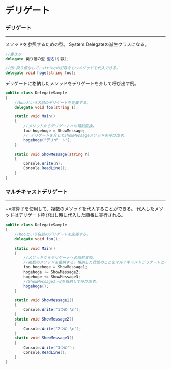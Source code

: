 # デリゲート

### デリゲート
---
メソッドを参照するための型。
System.Delegateの派生クラスになる。

```csharp
//書き方
delegate 戻り値の型 型名(引数);

//例:戻り値なしで、stringの引数をもつメソッドを代入できる。
delegate void hoge(string foo);
```

デリゲートに格納したメソッドをデリゲートを介して呼び出す例。

```csharp
public class DelegateSample
{
    //hooという名前のデリゲートを定義する。
    delegate void foo(string s);

    static void Main()
    {
        //メソッドからデリゲートへの暗黙変換。
        foo hogehoge = ShowMessage;
        // デリゲートを介してShowMessageメソッドを呼び出す。
        hogehoge("デリゲート");
    }

    static void ShowMessage(string n)
    {
        Console.Write(n);
        Console.ReadLine();
    }
}
```

### マルチキャストデリゲート
---
+=演算子を使用して、複数のメソッドを代入することができる。
代入したメソッドはデリゲート呼び出し時に代入した順番に実行される。

```csharp
public class DelegateSample
{
    //hooという名前のデリゲートを定義する。
    delegate void foo();

    static void Main()
    {
        //メソッドからデリゲートへの暗黙変換。
        //複数のメソッドを格納する。格納した状態のことをマルチキャストデリゲートと呼ぶ。
        foo hogehoge = ShowMessage1;
        hogehoge += ShowMessage2;
        hogehoge += ShowMessage3;
        //ShowMessage1～3を格納して呼び出す。
        hogehoge();
    }

    static void ShowMessage1()
    {
        Console.Write("1つめ \n");
    }
    static void ShowMessage2()
    {
        Console.Write("2つめ \n");
    }
    static void ShowMessage3()
    {
        Console.Write("3つめ");
        Console.ReadLine();
    }
}
```
